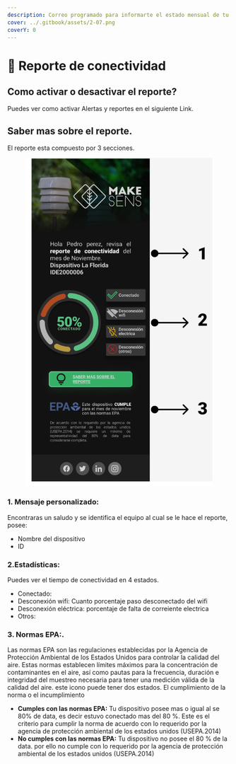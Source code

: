 ```yaml
---
description: Correo programado para informarte el estado mensual de tu dispositivo.
cover: ../.gitbook/assets/2-07.png
coverY: 0
---
```


# 🔔 Reporte de conectividad

## Como activar o desactivar el reporte?

Puedes ver como activar Alertas y reportes en el siguiente Link.

## Saber mas sobre el reporte.

El reporte esta compuesto por 3 secciones.&#x20;

<figure><img src="../.gitbook/assets/reporte conectividad flechas.png" alt=""><figcaption></figcaption></figure>

### **1. Mensaje personalizado:** &#x20;

Encontraras un saludo y se identifica el equipo al cual se le hace el reporte, posee:

* Nombre del dispositivo
* ID

### **2.Estadísticas:**&#x20;

Puedes ver el tiempo de conectividad en 4 estados.

* Conectado:
* Desconexión wifi: Cuanto porcentaje paso desconectado del wifi
* Desconexión eléctrica: porcentaje de falta de correiente electrica
* Otros:



### 3. Normas EPA:.

&#x20;Las normas EPA son las regulaciones establecidas por la Agencia de Protección Ambiental de los Estados Unidos para controlar la calidad del aire. Estas normas establecen límites máximos para la concentración de contaminantes en el aire, así como pautas para la frecuencia, duración e integridad del muestreo necesaria para tener una medición válida de la calidad del aire. este icono puede tener dos estados. El cumplimiento de la norma o el incumplimiento

* **Cumples con las normas EPA:** Tu dispositivo posee mas o igual al se 80% de data, es decir estuvo conectado mas del 80 %. Este es el criterio para cumplir la norma de acuerdo con lo requerido por la agencia de protección ambiental de los estados unidos (USEPA.2014)
* **No cumples con las normas EPA:** Tu dispositivo no posee el 80 % de la data. por ello no cumple con lo requerido por la agencia de protección ambiental de los estados unidos (USEPA.2014)
